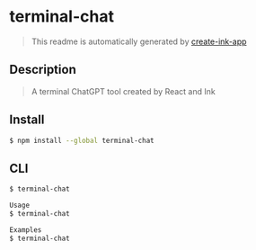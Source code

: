 # terminal-chat

> This readme is automatically generated by [create-ink-app](https://github.com/vadimdemedes/create-ink-app)

## Description

> A terminal ChatGPT tool created by React and Ink

## Install

```bash
$ npm install --global terminal-chat
```


## CLI

```bash
$ terminal-chat

Usage
$ terminal-chat

Examples
$ terminal-chat
```
